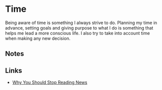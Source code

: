 # Time

Being aware of time is something I always strive to do. Planning my time in advance, setting goals and giving purpose to what I do is something that helps me lead a more conscious life. I also try to take into account time when making any new decision.

## Notes

## Links

- [Why You Should Stop Reading News](https://fs.blog/stop-reading-news/)

